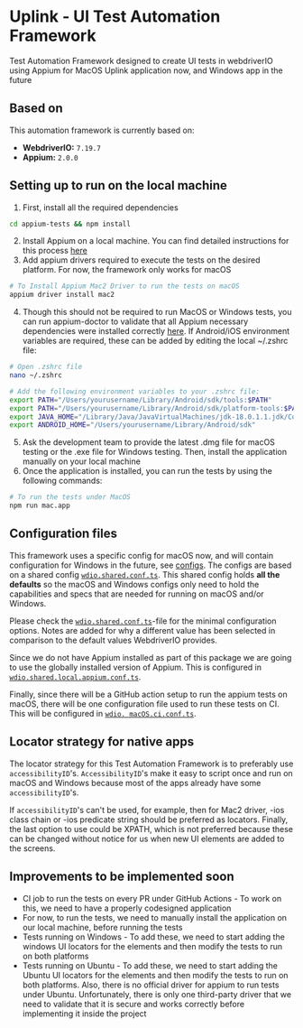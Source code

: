 # Uplink - UI Test Automation Framework

Test Automation Framework designed to create UI tests in webdriverIO using Appium for MacOS Uplink application now, and Windows app in the future

## Based on

This automation framework is currently based on:

- **WebdriverIO:** `7.19.7`
- **Appium:** `2.0.0`

## Setting up to run on the local machine

1. First, install all the required dependencies
```sh
cd appium-tests && npm install
```
2. Install Appium on a local machine. You can find detailed instructions for this process [here](https://appium.io/docs/en/about-appium/getting-started/)
3. Add appium drivers required to execute the tests on the desired platform. For now, the framework only works for macOS
```sh
# To Install Appium Mac2 Driver to run the tests on macOS
appium driver install mac2
```
4. Though this should not be required to run MacOS or Windows tests, you can run appium-doctor to validate that all Appium necessary dependencies were installed correctly [here](https://github.com/appium/appium-doctor). If Android/iOS environment variables are required, these can be added by editing the local ~/.zshrc file:
```sh
# Open .zshrc file
nano ~/.zshrc

# Add the following environment variables to your .zshrc file:
export PATH="/Users/yourusername/Library/Android/sdk/tools:$PATH"
export PATH="/Users/yourusername/Library/Android/sdk/platform-tools:$PATH"
export JAVA_HOME="/Library/Java/JavaVirtualMachines/jdk-18.0.1.1.jdk/Contents/Home" # Replace with the JDK folder from the JDK version installed on your machine
export ANDROID_HOME="/Users/yourusername/Library/Android/sdk"
```

5. Ask the development team to provide the latest .dmg file for macOS testing or the .exe file for Windows testing. Then, install the application manually on your local machine
6. Once the application is installed, you can run the tests by using the following commands:
```sh
# To run the tests under MacOS
npm run mac.app
```

## Configuration files

This framework uses a specific config for macOS now, and will contain configuration for Windows in the future, see [configs](./config). The configs are based on a shared config
[`wdio.shared.conf.ts`](./config/wdio.shared.conf.ts).
This shared config holds **all the defaults** so the macOS and Windows configs only need to hold the capabilities and specs that are needed
for running on macOS and/or Windows.

Please check the [`wdio.shared.conf.ts`](./config/wdio.shared.conf.ts)-file for the minimal configuration options. Notes are added for why
a different value has been selected in comparison to the default values WebdriverIO provides.

Since we do not have Appium installed as part of this package we are going to use the globally installed version of Appium. This is
configured in [`wdio.shared.local.appium.conf.ts`](./config/wdio.shared.local.appium.conf.ts).

Finally, since there will be a GitHub action setup to run the appium tests on macOS, there will be one configuration file used to run these tests on CI. This will be configured in [`wdio. macOS.ci.conf.ts`](./config/wdio.macos.ci.conf.ts).

## Locator strategy for native apps

The locator strategy for this Test Automation Framework is to preferably use `accessibilityID`'s. `AccessibilityID`'s make it easy to script once and run on macOS and Windows because most of the apps already have some `accessibilityID`'s.

If `accessibilityID`'s can't be used, for example, then for Mac2 driver, -ios class chain or -ios predicate string should be preferred as locators. Finally, the last option to use could be XPATH, which is not preferred because these can be changed without notice for us when new UI elements are added to the screens.

## Improvements to be implemented soon

- CI job to run the tests on every PR under GitHub Actions - To work on this, we need to have a properly codesigned application
- For now, to run the tests, we need to manually install the application on our local machine, before running the tests
- Tests running on Windows - To add these, we need to start adding the windows UI locators for the elements and then modify the tests to run on both platforms
- Tests running on Ubuntu - To add these, we need to start adding the Ubuntu UI locators for the elements and then modify the tests to run on both platforms. Also, there is no official driver for appium to run tests under Ubuntu. Unfortunately, there is only one third-party driver that we need to validate that it is secure and works correctly before implementing it inside the project
